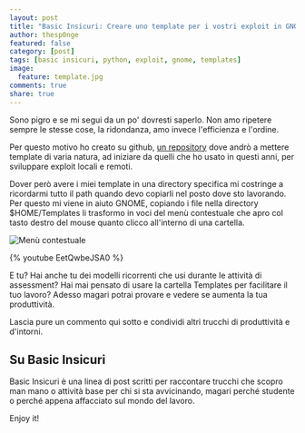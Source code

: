 ```yaml
---
layout: post
title: "Basic Insicuri: Creare uno template per i vostri exploit in GNOME"
author: thesp0nge
featured: false
category: [post]
tags: [basic insicuri, python, exploit, gnome, templates]
image:
  feature: template.jpg
comments: true
share: true
---
```


Sono pigro e se mi segui da un po' dovresti saperlo. Non amo ripetere sempre le
stesse cose, la ridondanza, amo invece l'efficienza e l'ordine.

Per questo motivo ho creato su github, [un
repository](https://github.com/thesp0nge/templates) dove andrò a mettere
template di varia natura, ad iniziare da quelli che ho usato in questi anni,
per sviluppare exploit locali e remoti.  

Dover però avere i miei template in una directory specifica mi costringe a
ricordarmi tutto il path quando devo copiarli nel posto dove sto lavorando.
Per questo mi viene in aiuto GNOME, copiando i file nella directory
$HOME/Templates li trasformo in voci del menù contestuale che apro col tasto
destro del mouse quanto clicco all'interno di una cartella.

![Menù contestuale]({{site.url}}/assets/images/context_menu.jpg)

{% youtube EetQwbeJSA0 %}

E tu? Hai anche tu dei modelli ricorrenti che usi durante le attività di
assessment? Hai mai pensato di usare la cartella Templates per facilitare il
tuo lavoro? Adesso magari potrai provare e vedere se aumenta la tua
produttività.

Lascia pure un commento qui sotto e condividi altri trucchi di produttività e
d'intorni.

## Su Basic Insicuri

Basic Insicuri è una linea di post scritti per raccontare trucchi che scopro
man mano o attività base per chi si sta avvicinando, magari perché studente o
perché appena affacciato sul mondo del lavoro.

Enjoy it!

